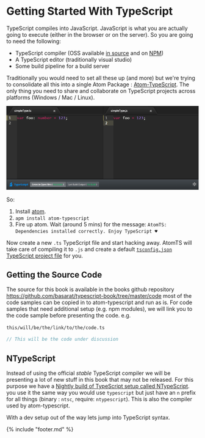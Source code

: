 # Getting Started With TypeScript

TypeScript compiles into JavaScript. JavaScript is what you are actually going to execute (either in the browser or on the server). So you are going to need the following:

* TypeScript compiler (OSS available [in source](https://github.com/Microsoft/TypeScript/) and on [NPM](https://www.npmjs.com/package/typescript))
* A TypeScript editor (traditionally visual studio)
* Some build pipeline for a build server

Traditionally you would need to set all these up (and more) but we're trying to consolidate all this into a single Atom Package : [Atom-TypeScript](https://atom.io/packages/atom-typescript). The only thing you need to share and collaborate on TypeScript projects across platforms (Windows / Mac / Linux).

![](../images/atomts.png)

So:
1. Install [atom](https://atom.io/).
1. `apm install atom-typescript`
1. Fire up atom. Wait (around 5 mins) for the message: `AtomTS: Dependencies installed correctly. Enjoy TypeScript ♥`

Now create a new `.ts` TypeScript file and start hacking away. AtomTS will take care of compiling it to `.js` and create a default [`tsconfig.json` TypeScript project file](https://github.com/TypeStrong/atom-typescript/blob/master/docs/tsconfig.md) for you.

## Getting the Source Code
The source for this book is available in the books github repository https://github.com/basarat/typescript-book/tree/master/code most of the code samples can be copied in to atom-typescript and run as is. For code samples that need additional setup (e.g. npm modules), we will link you to the code sample before presenting the code. e.g.

`this/will/be/the/link/to/the/code.ts`
```ts
// This will be the code under discussion
```

## NTypeScript
Instead of using the official *stable* TypeScript compiler we will be presenting a lot of new stuff in this book that may not be released. For this purpose we have a [Nightly build of TypeScript setup called NTypeScript](https://github.com/TypeStrong/ntypescript). you use it the same way you would use `typescript` but just have an `n` prefix for all things (binary : `ntsc`, require: `ntypescript`). This is also the compiler used by atom-typescript. 

With a dev setup out of the way lets jump into TypeScript syntax.

{% include "footer.md" %}